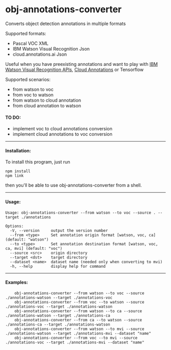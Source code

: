 # obj-annotations-converter

Converts object detection annotations in multiple formats

Supported formats:
- Pascal VOC XML
- IBM Watson Visual Recognition Json
- cloud.annotations.ai Json

Useful when you have preexisting annotations and want to play with 
[IBM Watson Visual Recognition APIs](https://cloud.ibm.com/apidocs/visual-recognition/visual-recognition-v4), 
[Cloud Annotations](https://cloud.annotations.ai/) 
or Tensorflow 

Supported scenarios:
- from watson to voc
- from voc to watson
- from watson to cloud annotation
- from cloud annotation to watson

#### TO DO:
- implement voc to cloud annotations conversion
- implement cloud annotations to voc conversion

---

#### Installation:

To install this program, just run

```
npm install
npm link
```

then you'll be able to use obj-annotations-converter from a shell.

---

#### Usage:
```
Usage: obj-annotations-converter --from watson --to voc --source . --target ./annotations

Options:
  -V, --version     output the version number
  --from <type>     Set annotation origin format [watson, voc, ca] (default: "watson")
  --to <type>       Set annotation destination format [watson, voc, ca, mvi] (default: "voc")
  --source <src>    origin directory
  --target <dst>    target directory
  --dataset <name>  dataset name (needed only when converting to mvi)
  -h, --help        display help for command
```

---

#### Examples:
```
    obj-annotations-converter --from watson --to voc --source ./annotations-watson --target ./annotations-voc
    obj-annotations-converter --from voc --to watson --source ./annotations-voc --target ./annotations-watson
    obj-annotations-converter --from watson --to ca --source ./annotations-watson --target ./annotations-ca
    obj-annotations-converter --from ca --to watson --source ./annotations-ca --target ./annotations-watson
    obj-annotations-converter --from watson --to mvi --source ./annotations-watson --target ./annotations-mvi --dataset "name"
    obj-annotations-converter --from voc --to mvi --source ./annotations-voc --target ./annotations-mvi --dataset "name"
```
